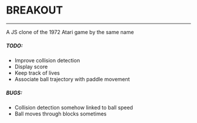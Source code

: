 # BREAKOUT
---
A JS clone of the 1972 Atari game by the same name

##### TODO:
- Improve collision detection
- Display score
- Keep track of lives
- Associate ball trajectory with paddle movement

##### BUGS:
- Collision detection somehow linked to ball speed
- Ball moves through blocks sometimes
